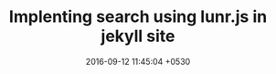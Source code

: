 ---
layout: post
title:  "Implenting search using lunr.js in jekyll site"
date:   2016-09-12 11:45:04 +0530
categories: dev-setup
tags:
  - coding
  - jekyll
  - lunr.js
share: true
read_time: true
---